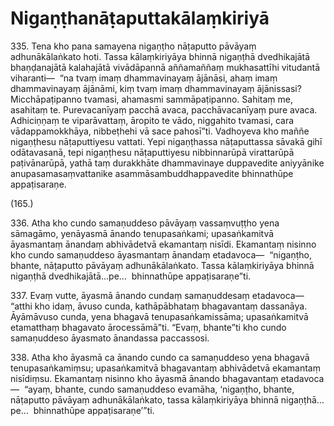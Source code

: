 # Nigaṇṭhanāṭaputtakālaṃkiriyā

335\. Tena kho pana samayena nigaṇṭho nāṭaputto pāvāyaṃ adhunākālaṅkato hoti. Tassa kālaṃkiriyāya bhinnā nigaṇṭhā dvedhikajātā bhaṇḍanajātā kalahajātā vivādāpannā aññamaññaṃ mukhasattīhi vitudantā viharanti—  “na tvaṃ imaṃ dhammavinayaṃ ājānāsi, ahaṃ imaṃ dhammavinayaṃ ājānāmi, kiṃ tvaṃ imaṃ dhammavinayaṃ ājānissasi? Micchāpaṭipanno tvamasi, ahamasmi sammāpaṭipanno. Sahitaṃ me, asahitaṃ te. Purevacanīyaṃ pacchā avaca, pacchāvacanīyaṃ pure avaca. Adhiciṇṇaṃ te viparāvattaṃ, āropito te vādo, niggahito tvamasi, cara vādappamokkhāya, nibbeṭhehi vā sace pahosī”ti. Vadhoyeva kho maññe nigaṇṭhesu nāṭaputtiyesu vattati. Yepi nigaṇṭhassa nāṭaputtassa sāvakā gihī odātavasanā, tepi nigaṇṭhesu nāṭaputtiyesu nibbinnarūpā virattarūpā paṭivānarūpā, yathā taṃ durakkhāte dhammavinaye duppavedite aniyyānike anupasamasaṃvattanike asammāsambuddhappavedite bhinnathūpe appaṭisaraṇe.

(165.)

336\. Atha kho cundo samaṇuddeso pāvāyaṃ vassaṃvuṭṭho yena sāmagāmo, yenāyasmā ānando tenupasaṅkami; upasaṅkamitvā āyasmantaṃ ānandaṃ abhivādetvā ekamantaṃ nisīdi. Ekamantaṃ nisinno kho cundo samaṇuddeso āyasmantaṃ ānandaṃ etadavoca—  “nigaṇṭho, bhante, nāṭaputto pāvāyaṃ adhunākālaṅkato. Tassa kālaṃkiriyāya bhinnā nigaṇṭhā dvedhikajātā…pe…  bhinnathūpe appaṭisaraṇe”ti.

337\. Evaṃ vutte, āyasmā ānando cundaṃ samaṇuddesaṃ etadavoca—  “atthi kho idaṃ, āvuso cunda, kathāpābhataṃ bhagavantaṃ dassanāya. Āyāmāvuso cunda, yena bhagavā tenupasaṅkamissāma; upasaṅkamitvā etamatthaṃ bhagavato ārocessāmā”ti. “Evaṃ, bhante”ti kho cundo samaṇuddeso āyasmato ānandassa paccassosi.

338\. Atha kho āyasmā ca ānando cundo ca samaṇuddeso yena bhagavā tenupasaṅkamiṃsu; upasaṅkamitvā bhagavantaṃ abhivādetvā ekamantaṃ nisīdiṃsu. Ekamantaṃ nisinno kho āyasmā ānando bhagavantaṃ etadavoca—  “ayaṃ, bhante, cundo samaṇuddeso evamāha, ‘nigaṇṭho, bhante, nāṭaputto pāvāyaṃ adhunākālaṅkato, tassa kālaṃkiriyāya bhinnā nigaṇṭhā…pe…  bhinnathūpe appaṭisaraṇe’”ti.
